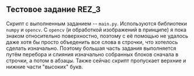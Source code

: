 ## Тестовое задание **REZ_3**

Скрипт с выполненным заданием -- `main.py`. Используются библиотеки `numpy`
и `opencv`. С `opencv` (и обработкой изображений в принципе) я пока знаком
относительно поверхностно, поэтому с её помощью не удалось даже хотя бы просто
объеденить все слова в строчки, что хотелось сделать изначально. Поэтому
большая часть задания выполняется путём перебора и слияния изначально собранных
блоков сначала в строчки, а потом в абзацы. Также сейчас скрипт пропускает
верхние и нижние части "высоких" букв.

